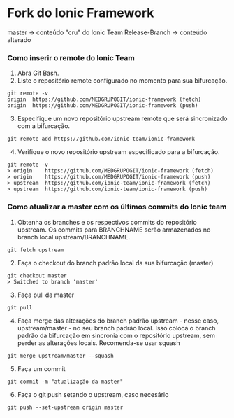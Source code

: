 # Fork do Ionic Framework 

master -> conteúdo "cru" do Ionic Team
Release-Branch -> conteúdo alterado

### Como inserir o remote do Ionic Team

1. Abra Git Bash.
2. Liste o repositório remote configurado no momento para sua bifurcação.
```
git remote -v
origin  https://github.com/MEDGRUPOGIT/ionic-framework (fetch)
origin  https://github.com/MEDGRUPOGIT/ionic-framework (push)
```
3. Especifique um novo repositório upstream remote que será sincronizado com a bifurcação.
```
git remote add https://github.com/ionic-team/ionic-framework
```
4. Verifique o novo repositório upstream especificado para a bifurcação.
```
git remote -v
> origin    https://github.com/MEDGRUPOGIT/ionic-framework (fetch)
> origin    https://github.com/MEDGRUPOGIT/ionic-framework (push)
> upstream  https://github.com/ionic-team/ionic-framework (fetch)
> upstream  https://github.com/ionic-team/ionic-framework (push)
```

### Como atualizar a master com os últimos commits do Ionic team

1. Obtenha os branches e os respectivos commits do repositório upstream. Os commits para BRANCHNAME serão armazenados no branch local upstream/BRANCHNAME.
```
git fetch upstream
```

2. Faça o checkout do branch padrão local da sua bifurcação (master)
```
git checkout master
> Switched to branch 'master'
```

3. Faça pull da master
```
git pull
```

4. Faça merge das alterações do branch padrão upstream - nesse caso, upstream/master - no seu branch padrão local. Isso coloca o branch padrão da bifurcação em sincronia com o repositório upstream, sem perder as alterações locais. Recomenda-se usar squash
```
git merge upstream/master --squash
```

5. Faça um commit
```
git commit -m "atualização da master"
```

6. Faça o git push setando o upstream, caso necesário
```
git push --set-upstream origin master
```

